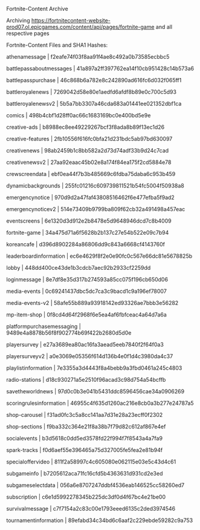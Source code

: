 Fortnite-Content Archive

Archiving https://fortnitecontent-website-prod07.ol.epicgames.com/content/api/pages/fortnite-game and all respective pages

Fortnite-Content Files and SHA1 Hashes:

athenamessage | f2eafe74f03f8aa91f4ae8c492a0b73585ecbbc5

battlepassaboutmessages | 41a897a2ff397762ea14f10cb951428c14b573a6

battlepasspurchase | 46c868b6a782e8c242890ad616fc6d032f065ff1

battleroyalenews | 7269042d58e80e1aedfd6afdf8b89e0c700c5d93

battleroyalenewsv2 | 5b5a7bb3307a46cda683a01441ee021352dbf1ca

comics | 498b4cbf1d28ff0ac66c1683169bc0e400bd5e9e

creative-ads | b8988ec8ee49229267bcf3f8ada8b89f13ec1d26

creative-features | 2fb10556f616fc0bfa21d231bdc5ab97bd630097

creativenews | 98ab2459b1c8bb582a2d73d74adf33b9d24c7cad

creativenewsv2 | 27aa92eaac45b02e8a174f84ea175f2cd5884e78

crewscreendata | ebf0ea44f7b3b485669c6fdba75daba6c953b459

dynamicbackgrounds | 255fc01216c609739811521b54fc5004f50938a8

emergencynotice | 970d9d2a47faf43808516462f6e477efba5f9ad2

emergencynoticev2 | 514e73409b9799ba809f62cb32a491498a457eac

eventscreens | 6e1320d3d912e2b8478e5d9648946dcd7c8b4009

fortnite-game | 34a475d71a6f5628b2b137c27e54b522e09c7b94

koreancafe | d396d8902284a86806dd9c843a6668cf4143760f

leaderboardinformation | ec6e4629f8f2e0e90fc0c567e66dc81e5678825b

lobby | 448dd400ce43de1b3cdcb7aec92b2933cf2259dd

loginmessage | 8e7df8e35d317b274593a85cc075f196cb650d06

media-events | 0c69241437dbc5dc7ca3c9bacd1c9a196ef78007

media-events-v2 | 58afe55b889a93918142ed93326ae7bbb3e56282

mp-item-shop | 0f8cd4d64f2968f6e5ea4af6fbfceac4a64d7a6a

platformpurchasemessaging | 9489e4a8878b56f8f902774b69f422b2680d5d0e

playersurvey | e27a3689ea80ac16fa3aead5eeb7840f2f64f0a3

playersurveyv2 | a0e3069e05356f614d136b4e0f1d4c3980da4c37

playlistinformation | 7e3355a3d4443f8a4bebb9a3fbd0461a245c4803

radio-stations | d18c930271a5e2510f96acad3c98d754a54bcffb

savetheworldnews | 97d0c0b3e041b5431ddc8596456cae34a0906269

scoringrulesinformation | 46955c4f635d1260ac216e8cb0a3b277e24787a5

shop-carousel | f31ad0fc3c5a8cc141aa7d31e28a23ecff0f2302

shop-sections | f9ba332c364e21f8a38b7f79d82c612af867e4ef

socialevents | b3d5618c0dd5ed3578fd22f994f7f8543a4a7fa9

spark-tracks | f0d6aef55e396465a75d327005fe5fea2e81b94f

specialoffervideo | 811f2a58997c4c605080e062115e03e5c43d4c61

subgameinfo | b7205612aca71fc16cfd5b4363631d931cd2e3ed

subgameselectdata | 056a6e8707247ddbf4536eab146525cc58260ed7

subscription | c6e1d5992278345b225dc3df0d4f67bc4e21be00

survivalmessage | c7f7154a2c83c00e1793eeed6135c2ded3974546

tournamentinformation | 89efabd34c34bd6c6aaf2c229ebde59282c9a753

